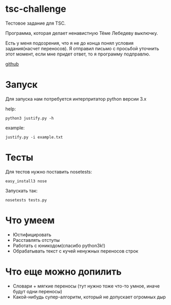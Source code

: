 tsc-challenge
=============

Тестовое задание для TSC.

Программа, которая делает ненавистную Тёме Лебедеву выключку.

Есть у меня подозрения, что я не до конца понял условия задания(насчет переносов). 
Я отправил письмо с просьбой уточнить этот момент, если мне придет ответ, то я программу подправлю.

[github]("https://github.com/hgenru/tsc-challenge")


Запуск
======

Для запуска нам потребуется интерпритатор python версии 3.x

help:

    python3 justify.py -h

example:

    justify.py -i example.txt


Тесты
=====

Для тестов нужно поставить nosetests:

    easy_install3 nose

Запускать так:

    nosetests tests.py


Что умеем
=========

 * Юстифицировать
 * Расставлять отступы
 * Работать с юникодом(спасибо python3k!)
 * Обрабатывать текст с кучей ненужных переносов строк


Что еще можно допилить
======================

 * Словари + мягкие переносы (тут нужно тоже что-то умное, иначе будут одни переносы)
 * Какой-нибудь супер-алгоритм, который не допускает огромных дыр
